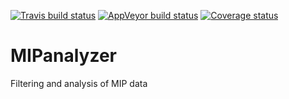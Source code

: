 
[![Travis build status](https://travis-ci.org/mrc-ide/MIPanalyzer.svg?branch=master)](https://travis-ci.org/mrc-ide/MIPanalyzer)
[![AppVeyor build status](https://ci.appveyor.com/api/projects/status/github/mrc-ide/MIPanalyzer?branch=master&svg=true)](https://ci.appveyor.com/project/mrc-ide/MIPanalyzer)
[![Coverage status](https://codecov.io/gh/mrc-ide/MIPanalyzer/branch/master/graph/badge.svg)](https://codecov.io/github/mrc-ide/MIPanalyzer?branch=master)

# MIPanalyzer
Filtering and analysis of MIP data
